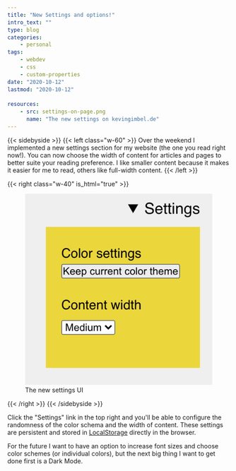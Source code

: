 ```yaml
---
title: "New Settings and options!"
intro_text: ""
type: blog
categories:
    - personal
tags:
    - webdev
    - css
    - custom-properties
date: "2020-10-12"
lastmod: "2020-10-12"

resources:
    - src: settings-on-page.png
      name: "The new settings on kevingimbel.de"
---
```


{{< sidebyside >}}
{{< left class="w-60" >}}
Over the weekend I implemented a new settings section for my website (the one you read right now!). You can now choose the width of content for articles and pages to better suite your reading preference. I like smaller content because it makes it easier for me to read, others like full-width content.
{{< /left >}}

{{< right class="w-40" is_html="true" >}}
<figure>
<img src="settings-detail.png" alt="The settings menu with options for color randomness and content width" />
<figcaption>The new settings UI</figcaption>
</figure>
{{< /right >}}
{{< /sidebyside >}}

Click the "Settings" link in the top right and you'll be able to configure the randomness of the color schema and the width of content. These settings are persistent and stored in [LocalStorage](https://developer.mozilla.org/de/docs/Web/API/Window/localStorage) directly in the browser.

For the future I want to have an option to increase font sizes and choose color schemes (or individual colors), but the next big thing I want to get done first is a Dark Mode.